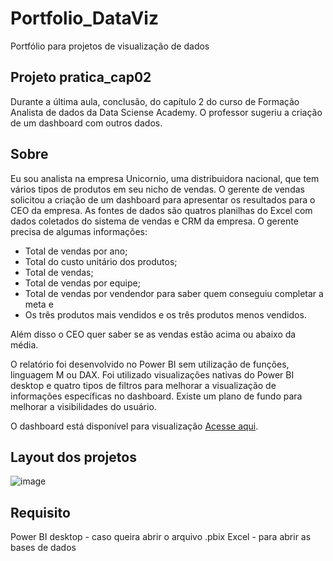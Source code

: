 # Portfolio_DataViz
Portfólio para projetos de visualização de dados

## Projeto pratica_cap02

Durante a última aula, conclusão, do capítulo 2 do curso de Formação Analista de dados da Data Sciense Academy. O professor sugeriu a criação de um dashboard com outros dados.

## Sobre

Eu sou analista na empresa Unicornio, uma distribuidora nacional, que tem vários tipos de produtos em seu nicho de vendas. O gerente de vendas solicitou a criação de um dashboard para apresentar os resultados para o CEO da empresa. As fontes de dados são quatros planilhas do Excel com dados coletados do sistema de vendas e CRM da empresa. O gerente precisa de algumas informações: 
- Total de vendas por ano;
- Total do custo unitário dos produtos;
- Total de vendas;
- Total de vendas por equipe;
- Total de vendas por vendendor para saber quem conseguiu completar a meta e
- Os três produtos mais vendidos e os três produtos menos vendidos.

Além disso o CEO quer saber se as vendas estão acima ou abaixo da média.

O relatório foi desenvolvido no Power BI sem utilização de funções, linguagem M ou DAX. Foi utilizado visualizações nativas do Power BI desktop e quatro tipos de filtros para melhorar a visualização de informações específicas no dashboard. Existe um plano de fundo para melhorar a visibilidades do usuário.

O dashboard está disponível para visualização [Acesse aqui](https://app.powerbi.com/links/MQFBWaVCH_?ctid=310f534b-8485-4572-9821-a0561786d5cb&pbi_source=linkShare).

## Layout dos projetos

![image](https://user-images.githubusercontent.com/26858993/165411771-dc2156c7-cc4b-4ec2-a0a5-a552ea4f24c2.png)

## Requisito
Power BI desktop - caso queira abrir o arquivo .pbix
Excel - para abrir as bases de dados
